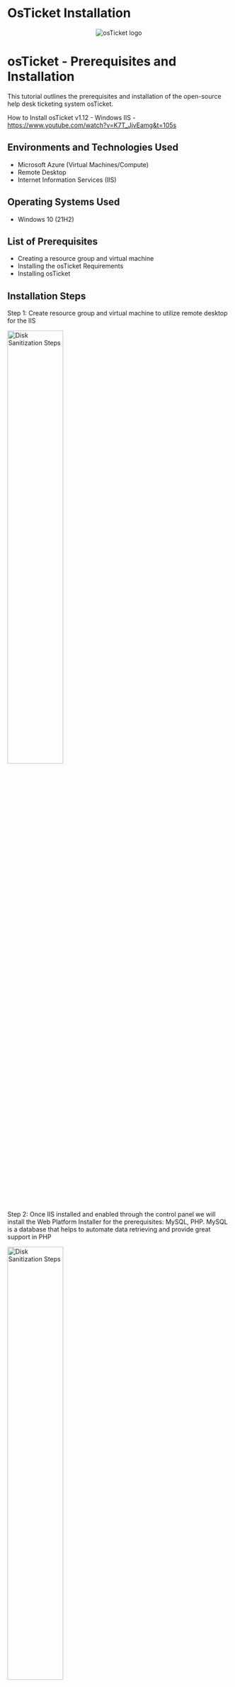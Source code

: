 # OsTicket Installation
<p align="center">
<img src="https://i.imgur.com/Clzj7Xs.png" alt="osTicket logo"/>
</p>

<h1>osTicket - Prerequisites and Installation</h1>
This tutorial outlines the prerequisites and installation of the open-source help desk ticketing system osTicket.<br />

How to Install osTicket v1.12 - Windows IIS - https://www.youtube.com/watch?v=K7T_JjvEamg&t=105s


<h2>Environments and Technologies Used</h2>

- Microsoft Azure (Virtual Machines/Compute)
- Remote Desktop
- Internet Information Services (IIS)

<h2>Operating Systems Used </h2>

- Windows 10</b> (21H2)

<h2>List of Prerequisites</h2>

- Creating a resource group and virtual machine
- Installing the osTicket Requirements
- Installing osTicket

<h2>Installation Steps</h2>

<p>
Step 1: Create resource group and virtual machine to utilize remote desktop for the IIS 
<p>  
  
<img src= "https://i.imgur.com/4Kq3gnf.png" height="50%" width="50%" alt="Disk Sanitization Steps"/>
</p>
<p>

</p>
<br />
Step 2: Once IIS installed and enabled through the control panel we will install the Web Platform Installer for the prerequisites: 
MySQL, PHP. MySQL is a database that helps to automate data retrieving and provide great support in PHP

<p>
<p>
<img src= "https://i.imgur.com/f8TpMhk.png" height="50%" width="50%" alt="Disk Sanitization Steps"/> <img src= "https://i.imgur.com/Drf5PG5.png" height="50%" width="50%" alt="Disk Sanitization Steps"/>

</p> 
<p>

</p>
<br />
Step 3: After intsalling and enabling MySQL and PHP. We will now install osTicket v1.15.8, Reload IIS stop and start the server. On the right click "Browse*80"

<p>
<img src= "https://i.imgur.com/w8whqWt.png" height="50%" width="50%" alt="Disk Sanitization Steps"/>
<p>
img src= "htt![Screenshot_20221228_114635](https://user-images.githubusercontent.com/119460677/209912577-afae219a-ae5d-4b45-b368-f6c1b8e8c1b5.png)
</p>
<p>
</p>
<br />
